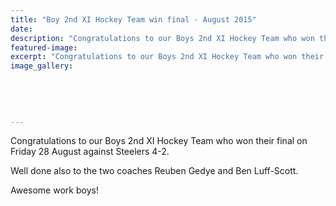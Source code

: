 ```yaml
---
title: "Boy 2nd XI Hockey Team win final - August 2015"
date: 
description: "Congratulations to our Boys 2nd XI Hockey Team who won their final on Friday 28 August against Steelers 4-2."
featured-image: 
excerpt: "Congratulations to our Boys 2nd XI Hockey Team who won their final on Friday 28 August against Steelers 4-2."
image_gallery:
	
	
	
	
	
---
```


<p><span>Congratulations to our Boys 2nd XI Hockey Team who won their final on Friday 28 August against Steelers 4-2. </span></p>
<p><span>Well done also to the two coaches Reuben Gedye and Ben Luff-Scott. </span></p>
<p><span>Awesome work boys!</span></p>

